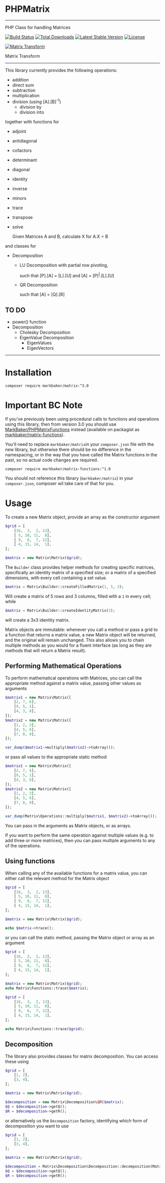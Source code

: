 PHPMatrix
==========

---

PHP Class for handling Matrices

[![Build Status](https://github.com/MarkBaker/PHPMatrix/workflows/main/badge.svg)](https://github.com/MarkBaker/PHPMatrix/actions)
[![Total Downloads](https://img.shields.io/packagist/dt/markbaker/matrix)](https://packagist.org/packages/markbaker/matrix)
[![Latest Stable Version](https://img.shields.io/github/v/release/MarkBaker/PHPMatrix)](https://packagist.org/packages/markbaker/matrix)
[![License](https://img.shields.io/github/license/MarkBaker/PHPMatrix)](https://packagist.org/packages/markbaker/matrix)

[![Matrix Transform](https://imgs.xkcd.com/comics/matrix_transform.png)](https://xkcd.com/184/)

Matrix Transform

---

This library currently provides the following operations:

- addition
- direct sum
- subtraction
- multiplication
- division (using [A].[B]<sup>-1</sup>)
    - division by
    - division into

together with functions for

- adjoint
- antidiagonal
- cofactors
- determinant
- diagonal
- identity
- inverse
- minors
- trace
- transpose
- solve

  Given Matrices A and B, calculate X for A.X = B

and classes for

- Decomposition
    - LU Decomposition with partial row pivoting,

      such that [P].[A] = [L].[U] and [A] = [P]<sup>|</sup>.[L].[U]
    - QR Decomposition

      such that [A] = [Q].[R]

## TO DO

- power() function
- Decomposition
    - Cholesky Decomposition
    - EigenValue Decomposition
        - EigenValues
        - EigenVectors

---

# Installation

```shell
composer require markbaker/matrix:^3.0
```

# Important BC Note

If you've previously been using procedural calls to functions and operations using this library, then from version 3.0
you should use [MarkBaker/PHPMatrixFunctions](https://github.com/MarkBaker/PHPMatrixFunctions) instead (available on
packagist as [markbaker/matrix-functions](https://packagist.org/packages/markbaker/matrix-functions)).

You'll need to replace `markbaker/matrix`in your `composer.json` file with the new library, but otherwise there should
be no difference in the namespacing, or in the way that you have called the Matrix functions in the past, so no actual
code changes are required.

```shell
composer require markbaker/matrix-functions:^1.0
```

You should not reference this library (`markbaker/matrix`) in your `composer.json`, composer wil take care of that for
you.

# Usage

To create a new Matrix object, provide an array as the constructor argument

```php
$grid = [
    [16,  3,  2, 13],
    [ 5, 10, 11,  8],
    [ 9,  6,  7, 12],
    [ 4, 15, 14,  1],
];

$matrix = new Matrix\Matrix($grid);
```

The `Builder` class provides helper methods for creating specific matrices, specifically an identity matrix of a
specified size; or a matrix of a specified dimensions, with every cell containing a set value.

```php
$matrix = Matrix\Builder::createFilledMatrix(1, 5, 3);
```

Will create a matrix of 5 rows and 3 columns, filled with a `1` in every cell; while

```php
$matrix = Matrix\Builder::createIdentityMatrix(3);
```

will create a 3x3 identity matrix.

Matrix objects are immutable: whenever you call a method or pass a grid to a function that returns a matrix value, a new
Matrix object will be returned, and the original will remain unchanged. This also allows you to chain multiple methods
as you would for a fluent interface (as long as they are methods that will return a Matrix result).

## Performing Mathematical Operations

To perform mathematical operations with Matrices, you can call the appropriate method against a matrix value, passing
other values as arguments

```php
$matrix1 = new Matrix\Matrix([
    [2, 7, 6],
    [9, 5, 1],
    [4, 3, 8],
]);
$matrix2 = new Matrix\Matrix([
    [1, 2, 3],
    [4, 5, 6],
    [7, 8, 9],
]);

var_dump($matrix1->multiply($matrix2)->toArray());
```

or pass all values to the appropriate static method

```php
$matrix1 = new Matrix\Matrix([
    [2, 7, 6],
    [9, 5, 1],
    [4, 3, 8],
]);
$matrix2 = new Matrix\Matrix([
    [1, 2, 3],
    [4, 5, 6],
    [7, 8, 9],
]);

var_dump(Matrix\Operations::multiply($matrix1, $matrix2)->toArray());
```

You can pass in the arguments as Matrix objects, or as arrays.

If you want to perform the same operation against multiple values (e.g. to add three or more matrices), then you can
pass multiple arguments to any of the operations.

## Using functions

When calling any of the available functions for a matrix value, you can either call the relevant method for the Matrix
object

```php
$grid = [
    [16,  3,  2, 13],
    [ 5, 10, 11,  8],
    [ 9,  6,  7, 12],
    [ 4, 15, 14,  1],
];

$matrix = new Matrix\Matrix($grid);

echo $matrix->trace();
```

or you can call the static method, passing the Matrix object or array as an argument

```php
$grid = [
    [16,  3,  2, 13],
    [ 5, 10, 11,  8],
    [ 9,  6,  7, 12],
    [ 4, 15, 14,  1],
];

$matrix = new Matrix\Matrix($grid);
echo Matrix\Functions::trace($matrix);
```

```php
$grid = [
    [16,  3,  2, 13],
    [ 5, 10, 11,  8],
    [ 9,  6,  7, 12],
    [ 4, 15, 14,  1],
];

echo Matrix\Functions::trace($grid);
```

## Decomposition

The library also provides classes for matrix decomposition. You can access these using

```php
$grid = [
    [1, 2],
    [3, 4],
];

$matrix = new Matrix\Matrix($grid);

$decomposition = new Matrix\Decomposition\QR($matrix);
$Q = $decomposition->getQ();
$R = $decomposition->getR();
```

or alternatively us the `Decomposition` factory, identifying which form of decomposition you want to use

```php
$grid = [
    [1, 2],
    [3, 4],
];

$matrix = new Matrix\Matrix($grid);

$decomposition = Matrix\Decomposition\Decomposition::decomposition(Matrix\Decomposition\Decomposition::QR, $matrix);
$Q = $decomposition->getQ();
$R = $decomposition->getR();
```
